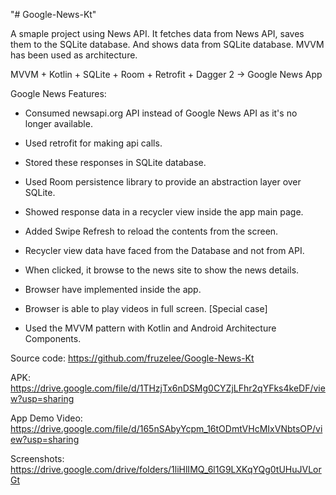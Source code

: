 "# Google-News-Kt" 

A smaple project using News API. It fetches data from News API, saves them to the SQLite database. And shows data from SQLite database. MVVM has been used as architecture. 


MVVM + Kotlin + SQLite + Room + Retrofit + Dagger 2 -> Google News App


Google News Features:

- Consumed newsapi.org API instead of Google News API as it's no longer available.

- Used retrofit for making api calls.

- Stored these responses in SQLite database.

- Used Room persistence library to provide an abstraction layer over SQLite.

- Showed response data in a recycler view inside the app main page.

- Added Swipe Refresh to reload the contents from the screen.

- Recycler view data have faced from the Database and not from API.

- When clicked, it browse to the news site to show the news details.

- Browser have implemented inside the app.

- Browser is able to play videos in full screen. [Special case]

- Used the MVVM pattern with Kotlin and Android Architecture Components.



Source code: https://github.com/fruzelee/Google-News-Kt

APK: https://drive.google.com/file/d/1THzjTx6nDSMg0CYZjLFhr2qYFks4keDF/view?usp=sharing

App Demo Video: https://drive.google.com/file/d/165nSAbyYcpm_16tODmtVHcMIxVNbtsOP/view?usp=sharing

Screenshots: https://drive.google.com/drive/folders/1liHlIMQ_6l1G9LXKqYQg0tUHuJVLorGt



